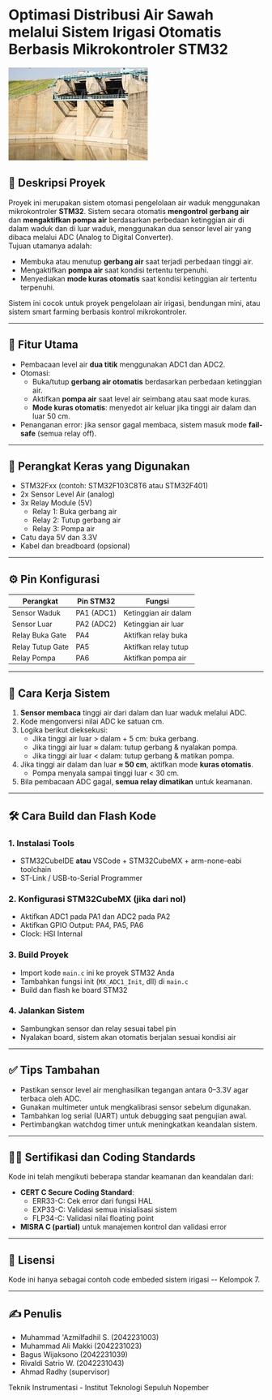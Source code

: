 # Optimasi Distribusi Air Sawah melalui Sistem Irigasi Otomatis Berbasis Mikrokontroler STM32
![Alt text](https://github.com/Valzzsxs/ProyekCprogram/blob/main/waduk1.jpg)
## 📌 Deskripsi Proyek

Proyek ini merupakan sistem otomasi pengelolaan air waduk menggunakan mikrokontroler **STM32**. Sistem secara otomatis **mengontrol gerbang air** dan **mengaktifkan pompa air** berdasarkan perbedaan ketinggian air di dalam waduk dan di luar waduk, menggunakan dua sensor level air yang dibaca melalui ADC (Analog to Digital Converter).  
Tujuan utamanya adalah:

- Membuka atau menutup **gerbang air** saat terjadi perbedaan tinggi air.
- Mengaktifkan **pompa air** saat kondisi tertentu terpenuhi.
- Menyediakan **mode kuras otomatis** saat kondisi ketinggian air tertentu terpenuhi.

Sistem ini cocok untuk proyek pengelolaan air irigasi, bendungan mini, atau sistem smart farming berbasis kontrol mikrokontroler.

---

## 🧠 Fitur Utama

- Pembacaan level air **dua titik** menggunakan ADC1 dan ADC2.
- Otomasi:
  - Buka/tutup **gerbang air otomatis** berdasarkan perbedaan ketinggian air.
  - Aktifkan **pompa air** saat level air seimbang atau saat mode kuras.
  - **Mode kuras otomatis**: menyedot air keluar jika tinggi air dalam dan luar 50 cm.
- Penanganan error: jika sensor gagal membaca, sistem masuk mode **fail-safe** (semua relay off).

---

## 🔧 Perangkat Keras yang Digunakan

- STM32Fxx (contoh: STM32F103C8T6 atau STM32F401)
- 2x Sensor Level Air (analog)
- 3x Relay Module (5V)
  - Relay 1: Buka gerbang air
  - Relay 2: Tutup gerbang air
  - Relay 3: Pompa air
- Catu daya 5V dan 3.3V
- Kabel dan breadboard (opsional)

---

## ⚙️ Pin Konfigurasi

| Perangkat       | Pin STM32 | Fungsi                  |
|-----------------|-----------|-------------------------|
| Sensor Waduk    | PA1 (ADC1)| Ketinggian air dalam    |
| Sensor Luar     | PA2 (ADC2)| Ketinggian air luar     |
| Relay Buka Gate | PA4       | Aktifkan relay buka     |
| Relay Tutup Gate| PA5       | Aktifkan relay tutup    |
| Relay Pompa     | PA6       | Aktifkan pompa air      |

---

## 🧪 Cara Kerja Sistem

1. **Sensor membaca** tinggi air dari dalam dan luar waduk melalui ADC.
2. Kode mengonversi nilai ADC ke satuan cm.
3. Logika berikut dieksekusi:
   - Jika tinggi air luar > dalam + 5 cm: buka gerbang.
   - Jika tinggi air luar ≈ dalam: tutup gerbang & nyalakan pompa.
   - Jika tinggi air luar < dalam: tutup gerbang & matikan pompa.
4. Jika tinggi air dalam dan luar **≈ 50 cm**, aktifkan mode **kuras otomatis**.
   - Pompa menyala sampai tinggi luar < 30 cm.
5. Bila pembacaan ADC gagal, **semua relay dimatikan** untuk keamanan.

---

## 🛠️ Cara Build dan Flash Kode

### 1. Instalasi Tools
- STM32CubeIDE **atau** VSCode + STM32CubeMX + arm-none-eabi toolchain
- ST-Link / USB-to-Serial Programmer

### 2. Konfigurasi STM32CubeMX (jika dari nol)
- Aktifkan ADC1 pada PA1 dan ADC2 pada PA2
- Aktifkan GPIO Output: PA4, PA5, PA6
- Clock: HSI Internal

### 3. Build Proyek
- Import kode `main.c` ini ke proyek STM32 Anda
- Tambahkan fungsi init (`MX_ADC1_Init`, dll) di `main.c`
- Build dan flash ke board STM32

### 4. Jalankan Sistem
- Sambungkan sensor dan relay sesuai tabel pin
- Nyalakan board, sistem akan otomatis berjalan sesuai kondisi air

---

## ✅ Tips Tambahan

- Pastikan sensor level air menghasilkan tegangan antara 0–3.3V agar terbaca oleh ADC.
- Gunakan multimeter untuk mengkalibrasi sensor sebelum digunakan.
- Tambahkan log serial (UART) untuk debugging saat pengujian awal.
- Pertimbangkan watchdog timer untuk meningkatkan keandalan sistem.

---

## 🧑‍💻 Sertifikasi dan Coding Standards

Kode ini telah mengikuti beberapa standar keamanan dan keandalan dari:
- **CERT C Secure Coding Standard**:
  - ERR33-C: Cek error dari fungsi HAL
  - EXP33-C: Validasi semua inisialisasi sistem
  - FLP34-C: Validasi nilai floating point
- **MISRA C (partial)** untuk manajemen kontrol dan validasi error

---

## 📄 Lisensi

Kode ini hanya sebagai contoh code embeded sistem irigasi -- Kelompok 7.

---

## ✍️ Penulis

- Muhammad 'Azmilfadhil S. (2042231003)
- Muhammad Ali Makki (2042231023)
- Bagus Wijaksono (2042231039)
- Rivaldi Satrio W. (2042231043)
- Ahmad Radhy (supervisor)

Teknik Instrumentasi - Institut Teknologi Sepuluh Nopember

